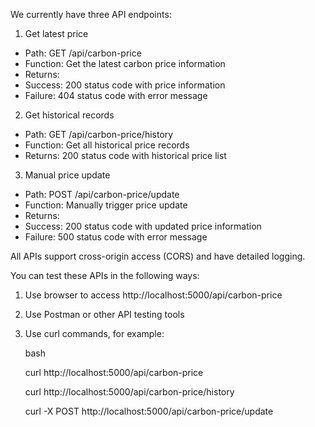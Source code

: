 We currently have three API endpoints:

1. Get latest price

* Path: GET /api/carbon-price
* Function: Get the latest carbon price information
* Returns:
* Success: 200 status code with price information
* Failure: 404 status code with error message

2. Get historical records

* Path: GET /api/carbon-price/history
* Function: Get all historical price records
* Returns: 200 status code with historical price list

3. Manual price update

* Path: POST /api/carbon-price/update
* Function: Manually trigger price update
* Returns:
* Success: 200 status code with updated price information
* Failure: 500 status code with error message

All APIs support cross-origin access (CORS) and have detailed logging.

You can test these APIs in the following ways:

1. Use browser to access http://localhost:5000/api/carbon-price
2. Use Postman or other API testing tools
3. Use curl commands, for example:

   bash

   curl http://localhost:5000/api/carbon-price

   curl http://localhost:5000/api/carbon-price/history

   curl -X POST http://localhost:5000/api/carbon-price/update
